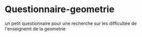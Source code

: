 # Questionnaire-geometrie
un petit questionnaire pour une recherche sur les difficultée de l'enseignemt de la geometrie
